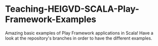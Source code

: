 # Teaching-HEIGVD-SCALA-Play-Framework-Examples
Amazing basic examples of Play Framework applications in Scala!
Have a look at the repository's branches in order to have the different examples.
